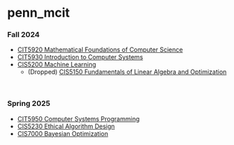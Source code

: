 # penn_mcit

### Fall 2024
- [CIT5920 Mathematical Foundations of Computer Science](2408_Fall_2024/CIT_592/main.md)
- [CIT5930 Introduction to Computer Systems](2408_Fall_2024/CIT_593/main.md)
- [CIS5200 Machine Learning](2408_Fall_2024/CIS_520/main.md)
  - (Dropped) [CIS5150 Fundamentals of Linear Algebra and Optimization](2408_Fall_2024/CIS_515/main.md)

<br>

### Spring 2025
- [CIT5950 Computer Systems Programming]()
- [CIS5230 Ethical Algorithm Design]()
- [CIS7000 Bayesian Optimization]()